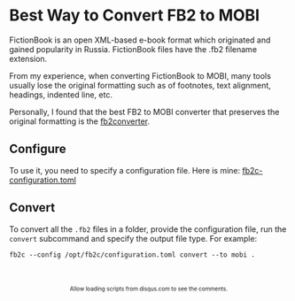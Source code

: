 # Best Way to Convert FB2 to MOBI

FictionBook is an open XML-based e-book format which originated and gained
popularity in Russia. FictionBook files have the .fb2 filename extension.

From my experience, when converting FictionBook to MOBI, many tools usually
lose the original formatting such as of footnotes, text alignment, headings,
indented line, etc.

Personally, I found that the best FB2 to MOBI converter that preserves the
original formatting is the
[fb2converter](https://github.com/rupor-github/fb2converter).

## Configure

To use it, you need to specify a configuration file. Here is mine:
[fb2c-configuration.toml](/files/kindle/fb2c/configuration.toml)

## Convert

To convert all the `.fb2` files in a folder, provide the configuration file,
run the `convert` subcommand and specify the output file type. For example:

```
fb2c --config /opt/fb2c/configuration.toml convert --to mobi .
```

<br/>
<ClientOnly>
<Disqus shortname="notes-maxie-xyz" />
</ClientOnly>

<br/>
<div style="text-align: center; font-size: x-small">
    Allow loading scripts from disqus.com to see the comments.
</div>
